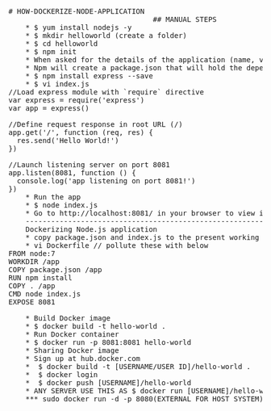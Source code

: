 <pre>
# HOW-DOCKERIZE-NODE-APPLICATION
                                  ## MANUAL STEPS
    * $ yum install nodejs -y
    * $ mkdir helloworld (create a folder)
    * $ cd helloworld
    * $ npm init
    * When asked for the details of the application (name, version, etc.), just confirm the default values with enter
    * Npm will create a package.json that will hold the dependencies of the app. Let’s add the Express Framework as the first dependency
    * $ npm install express --save
    * $ vi index.js
//Load express module with `require` directive
var express = require('express')
var app = express()

//Define request response in root URL (/)
app.get('/', function (req, res) {
  res.send('Hello World!')
})

//Launch listening server on port 8081
app.listen(8081, function () {
  console.log('app listening on port 8081!')
})
    * Run the app
    * $ node index.js
    * Go to http://localhost:8081/ in your browser to view it.
    --------------------------------------------------------------------------------------------------------------------------
    Dockerizing Node.js application
    * copy package.json and index.js to the present working directory
    * vi Dockerfile // pollute these with below
FROM node:7
WORKDIR /app
COPY package.json /app
RUN npm install
COPY . /app
CMD node index.js
EXPOSE 8081
    
    * Build Docker image
    * $ docker build -t hello-world .
    * Run Docker container
    * $ docker run -p 8081:8081 hello-world
    * Sharing Docker image
    * Sign up at hub.docker.com
    *  $ docker build -t [USERNAME/USER ID]/hello-world .
    *  $ docker login
    *  $ docker push [USERNAME]/hello-world
    * ANY SERVER USE THIS AS $ docker run [USERNAME]/hello-world
    *** sudo docker run -d -p 8080(EXTERNAL FOR HOST SYSTEM):8081(INTERNAL IN THE DOCKER FILE) formycore/helloworld 



</pre>